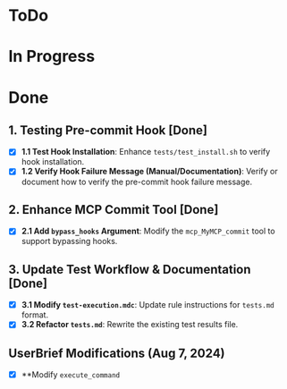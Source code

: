 # ToDo


# In Progress


# Done

## 1. Testing Pre-commit Hook [Done]
- [x] **1.1 Test Hook Installation**: Enhance `tests/test_install.sh` to verify hook installation.
- [x] **1.2 Verify Hook Failure Message (Manual/Documentation)**: Verify or document how to verify the pre-commit hook failure message.

## 2. Enhance MCP Commit Tool [Done]
- [x] **2.1 Add `bypass_hooks` Argument**: Modify the `mcp_MyMCP_commit` tool to support bypassing hooks.

## 3. Update Test Workflow & Documentation [Done]
- [x] **3.1 Modify `test-execution.mdc`**: Update rule instructions for `tests.md` format.
- [x] **3.2 Refactor `tests.md`**: Rewrite the existing test results file.

## UserBrief Modifications (Aug 7, 2024)
- [x] **Modify `execute_command`